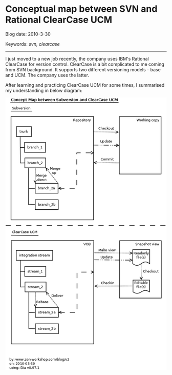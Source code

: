# Conceptual map between SVN and Rational ClearCase UCM

Blog date: 2010-3-30

Keywords: *svn, clearcase*

<hr>

I just moved to a new job recently, the company uses IBM's Rational ClearCase for version control. ClearCase is a bit complicated to me coming from SVN background. It supports two different versioning models - base and UCM. The company uses the latter.

After learning and practicing ClearCase UCM for some times, I summarised my understanding in below diagram:


![SVN to ClearCase UCM concept map](https://github.com/shiouming/technotes/blob/main/version-control/subversion2clearcase.png)
